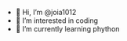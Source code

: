 - 👋 Hi, I’m @joia1012
- 👀 I’m interested in coding 
- 🌱 I’m currently learning phython
  

<!---
joia1012/joia1012 is a ✨ special ✨ repository because its `README.md` (this file) appears on your GitHub profile.
You can click the Preview link to take a look at your changes.
--->
